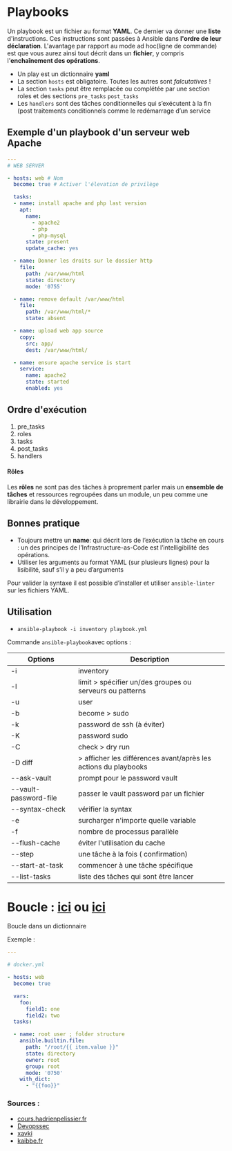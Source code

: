 # Playbooks

Un playbook est un fichier au format **YAML**. Ce dernier va donner une **liste** d'instructions. Ces instructions sont passées à Ansible dans **l'ordre de leur déclaration**. L'avantage par rapport au mode ad hoc(ligne de commande) est que vous aurez ainsi tout décrit dans un **fichier**, y compris l'**enchaînement des opérations**.



- Un play est un dictionnaire **yaml**
- La section `hosts` est obligatoire. Toutes les autres sont *falcutatives* !
- La section `tasks` peut être remplacée ou complétée par une section roles et des sections `pre_tasks` `post_tasks`
- Les `handlers` sont des tâches conditionnelles qui s’exécutent à la fin (post traitements conditionnels comme le redémarrage d’un service

## Exemple d'un playbook d'un serveur web Apache

```yaml title="playbook.yml"
---
# WEB SERVER

- hosts: web # Nom 
  become: true # Activer l'élevation de privilège 

  tasks:
  - name: install apache and php last version
    apt:
      name:
        - apache2
        - php
        - php-mysql
      state: present
      update_cache: yes 

  - name: Donner les droits sur le dossier http
    file:
      path: /var/www/html
      state: directory
      mode: '0755'

  - name: remove default /var/www/html
    file:
      path: /var/www/html/*
      state: absent

  - name: upload web app source
    copy:
      src: app/
      dest: /var/www/html/

  - name: ensure apache service is start
    service:
      name: apache2
      state: started
      enabled: yes
```

## Ordre d'exécution

1. pre_tasks
2. roles
3. tasks
4. post_tasks
5. handlers

#### Rôles

Les **rôles** ne sont pas des tâches à proprement parler mais un **ensemble de tâches** et ressources regroupées dans un module, un peu comme une librairie dans le développement. 

## Bonnes pratique

- Toujours mettre un **name**: qui décrit lors de l’exécution la tâche en cours : un des principes de l’Infrastructure-as-Code est l’intelligibilité des opérations.
- Utiliser les arguments au format YAML (sur plusieurs lignes) pour la lisibilité, sauf s’il y a peu d’arguments

Pour valider la syntaxe il est possible d’installer et utiliser `ansible-linter` sur les fichiers YAML.

## Utilisation 

- `ansible-playbook -i inventory playbook.yml`

Commande `ansible-playbook`avec options :

| Options               | Description                                                     |
| --------------------- | --------------------------------------------------------------- |
| -i                    | inventory                                                       |
| -l                    | limit > spécifier un/des groupes ou serveurs ou patterns        |
| -u                    | user                                                            |
| -b                    | become > sudo                                                   |
| -k                    | password de ssh (à éviter)                                      |
| -K                    | password sudo                                                   |
| -C                    | check > dry run                                                 |
| -D diff               | > afficher les différences avant/après les actions du playbooks |
| --ask-vault           | prompt pour le password vault                                   |
| --vault-password-file | passer le vault password par un fichier                         |
| --syntax-check        | vérifier la syntax                                              |
| -e                    | surcharger n'importe quelle variable                            |
| -f                    | nombre de processus parallèle                                   |
| --flush-cache         | éviter l'utilisation du cache                                   |
| --step                | une tâche à la fois ( confirmation)                             |
| --start-at-task       | commencer à une tâche spécifique                                |
| --list-tasks          | liste des tâches qui sont être lancer                           |


# Boucle : [ici](https://docs.ansible.com/ansible/latest/collections/ansible/builtin/items_lookup.html) ou [ici](https://ansible-docs.readthedocs.io/zh/stable-2.0/rst/playbooks_loops.html)

Boucle dans un dictionnaire 

Exemple :

```yaml title="dictPlaybook.yml
---

# docker.yml

- hosts: web
  become: true

  vars:
    foo:
      field1: one
      field2: two
  tasks:

  - name: root user ; folder structure
    ansible.builtin.file:
      path: "/root/{{ item.value }}"
      state: directory
      owner: root
      group: root
      mode: '0750'
    with_dict:
      - "{{foo}}"
```




### Sources :

- [cours.hadrienpelissier.fr](https://cours.hadrienpelissier.fr/01-ansible/cours2/#remarques-de-syntaxe)
- [Devopssec](https://devopssec.fr/article/executez-premieres-commandes-ansible)
- [xavki](https://gitlab.com/xavki/presentation-ansible-fr/-/blob/master/11-premier-playbook/slides.md)
- [kaibbe.fr](https://kaibee.fr/jouons-avec-les-playbooks-ansible/)